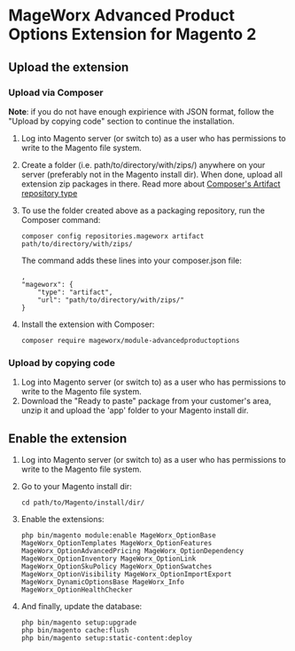 # MageWorx Advanced Product Options Extension for Magento 2

## Upload the extension

### Upload via Composer

**Note**: if you do not have enough expirience with JSON format, follow the "Upload by copying code" section to continue the installation.

1.  Log into Magento server (or switch to) as a user who has permissions to write to the Magento file system.
2.  Create a folder (i.e. path/to/directory/with/zips/) anywhere on your server
    (preferably not in the Magento install dir). When done, upload all extension zip packages in there.
    Read more about [Composer's Artifact repository type](https://getcomposer.org/doc/05-repositories.md#artifact)
3.  To use the folder created above as a packaging repository, run the Composer command:
    ```
    composer config repositories.mageworx artifact path/to/directory/with/zips/
    ```
 
    The command adds these lines into your composer.json file:
    ```
    ,
    "mageworx": {
        "type": "artifact",
        "url": "path/to/directory/with/zips/"
    }
    ```
4.  Install the extension with Composer:
    ```
    composer require mageworx/module-advancedproductoptions
    ```

### Upload by copying code

1.  Log into Magento server (or switch to) as a user who has permissions to write to the Magento file system.
2.  Download the "Ready to paste" package from your customer's area, unzip it and upload the 'app' folder 
    to your Magento install dir.

## Enable the extension

1.  Log into Magento server (or switch to) as a user who has permissions to write to the Magento file system.
2.  Go to your Magento install dir:
    ```
    cd path/to/Magento/install/dir/
    ```
    
3. Enable the extensions:
    ```
    php bin/magento module:enable MageWorx_OptionBase MageWorx_OptionTemplates MageWorx_OptionFeatures MageWorx_OptionAdvancedPricing MageWorx_OptionDependency MageWorx_OptionInventory MageWorx_OptionLink MageWorx_OptionSkuPolicy MageWorx_OptionSwatches MageWorx_OptionVisibility MageWorx_OptionImportExport MageWorx_DynamicOptionsBase MageWorx_Info MageWorx_OptionHealthChecker 

    ```
    
4.  And finally, update the database:
    ```
    php bin/magento setup:upgrade
    php bin/magento cache:flush
    php bin/magento setup:static-content:deploy
    ```
